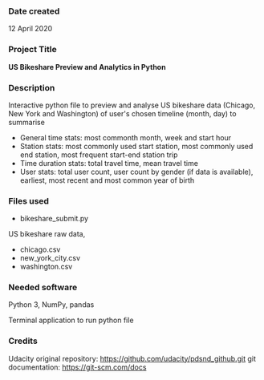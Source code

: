 ### Date created
12 April 2020

### Project Title
**US Bikeshare Preview and Analytics in Python**

### Description
Interactive python file to preview and analyse US bikeshare data (Chicago, New York and Washington) of user's chosen timeline (month, day) to summarise 

- General time stats:  most commonth month, week and start hour
- Station stats:  most commonly used start station, most commonly used end station, most frequent start-end station trip
- Time duration stats:  total travel time, mean travel time
- User stats:  total user count, user count by gender (if data is available), earliest, most recent and most common year of birth 


### Files used 
- bikeshare_submit.py

US bikeshare raw data,
- chicago.csv
- new_york_city.csv
- washington.csv

### Needed software
Python 3, NumPy, pandas 

Terminal application to run python file

### Credits
Udacity
original repository:  https://github.com/udacity/pdsnd_github.git
git documentation:  https://git-scm.com/docs

